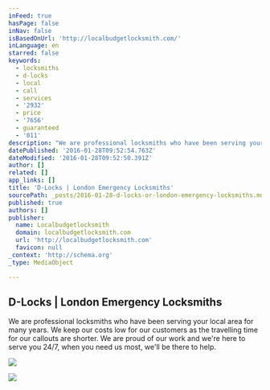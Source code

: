 ```yaml
---
inFeed: true
hasPage: false
inNav: false
isBasedOnUrl: 'http://localbudgetlocksmith.com/'
inLanguage: en
starred: false
keywords:
  - locksmiths
  - d-locks
  - local
  - call
  - services
  - '2932'
  - price
  - '7656'
  - guaranteed
  - '011'
description: "We are professional locksmiths who have been serving your local area for many years. We keep our costs low for our customers as the travelling time for our callouts are shorter. We are proud of our work and we're here to serve you 24/7, when you need us most, we'll be there to help."
datePublished: '2016-01-28T09:52:54.763Z'
dateModified: '2016-01-28T09:52:50.391Z'
author: []
related: []
app_links: []
title: 'D-Locks | London Emergency Locksmiths'
sourcePath: _posts/2016-01-28-d-locks-or-london-emergency-locksmiths.md
published: true
authors: []
publisher:
  name: Localbudgetlocksmith
  domain: localbudgetlocksmith.com
  url: 'http://localbudgetlocksmith.com'
  favicon: null
_context: 'http://schema.org'
_type: MediaObject

---
```

<article style=""><h1>D-Locks | London Emergency Locksmiths</h1><p>We are professional locksmiths who have been serving your local area for many years. We keep our costs low for our customers as the travelling time for our callouts are shorter. We are proud of our work and we're here to serve you 24/7, when you need us most, we'll be there to help.</p><img src="https://s3-us-west-2.amazonaws.com/the-grid-img/p/9a8977ea9991fac496f5e620fa47afe06a653e16.png" /></article>

![](https://the-grid-user-content.s3-us-west-2.amazonaws.com/762e26bb-2b85-46d8-aaf2-3406dfa3532a.png)